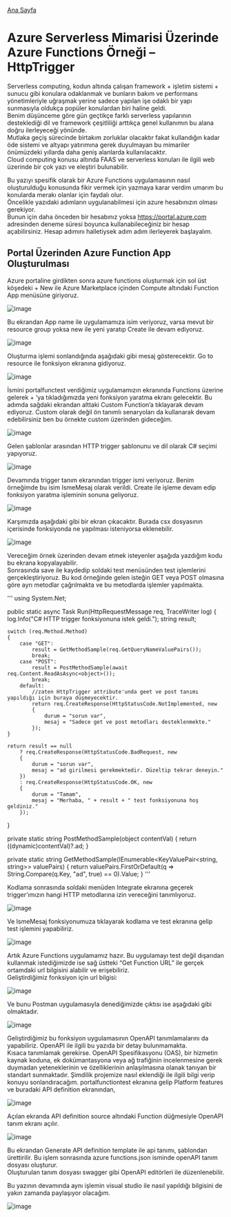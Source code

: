 [Ana Sayfa](https://enginunal.github.io/)

# Azure Serverless Mimarisi Üzerinde Azure Functions Örneği – HttpTrigger

Serverless computing, kodun altında çalışan framework + işletim sistemi + sunucu gibi konulara odaklanmak ve bunların bakım ve 
performans yönetimleriyle uğraşmak yerine sadece yapılan işe odaklı bir yapı sunmasıyla oldukça popüler konulardan biri haline geldi.  
Benim düşünceme göre gün geçtikçe farklı serverless yapılarının desteklediği dil ve framework çeşitliliği arttıkça
genel kullanımın bu alana doğru ilerleyeceği yönünde.   
Mutlaka geçiş sürecinde birtakım zorluklar olacaktır fakat kullandığın kadar öde sistemi ve altyapı yatırımına gerek 
duyulmayan bu mimariler önümüzdeki yıllarda daha geniş alanlarda kullanılacaktır.  
Cloud computing konusu altında FAAS ve serverless konuları ile ilgili web üzerinde bir çok yazı ve eleştiri bulunabilir.  

Bu yazıyı spesifik olarak bir Azure Functions uygulamasının nasıl oluşturulduğu konusunda fikir vermek için yazmaya karar verdim 
umarım bu konularda merakı olanlar için faydalı olur.  
Öncelikle yazıdaki adımların uygulanabilmesi için azure hesabınızın olması gerekiyor.   
Bunun için daha önceden bir hesabınız yoksa https://portal.azure.com adresinden deneme süresi boyunca kullanabileceğiniz bir 
hesap açabilirsiniz. Hesap adımını halletiysek adım adım ilerleyerek başlayalım.  

## Portal Üzerinden Azure Function App Oluşturulması

Azure portaline girdikten sonra azure functions oluşturmak için sol üst köşedeki + New ile Azure Marketplace içinden 
Compute altındaki Function App menüsüne giriyoruz.  

![image](https://2.bp.blogspot.com/-szS9mJKZESI/Wl3_NyGrh0I/AAAAAAAAAd0/30mpjL7C-68oJh_3pyF4NN4QWH8fsCp3wCLcBGAs/s1600/Screenshot_1.jpg)    


Bu ekrandan App name ile uygulamamıza isim veriyoruz, varsa mevut bir resource group yoksa new ile yeni yaratıp Create ile devam ediyoruz.  

![image](https://4.bp.blogspot.com/-e1eGHDbpsOE/Wl3_XvE7ynI/AAAAAAAAAd4/adZjsmpqSAQLx8zpYzjdkgC5qgW59qBkQCLcBGAs/s1600/Screenshot_2.jpg)  

Oluşturma işlemi sonlandığında aşağıdaki gibi mesaj gösterecektir. Go to resource ile fonksiyon ekranına gidiyoruz.  

![image](https://1.bp.blogspot.com/-JXnv7NJvaoc/Wl3_ex1qCMI/AAAAAAAAAd8/csNwi9YZ71I8c4rKSzYJc6cDMemX1dItQCLcBGAs/s1600/Screenshot_3.jpg)  

İsmini portalfunctest verdiğimiz uygulamamızın ekranında Functions üzerine gelerek + ‘ya tıkladığımızda yeni fonksiyon yaratma ekranı gelecektir. Bu adımda sağdaki ekrandan alttaki Custom Function’a tıklayarak devam ediyoruz. Custom olarak değil ön tanımlı senaryoları da kullanarak devam edebilirsiniz ben bu örnekte custom üzerinden gideceğim.  

![image](https://4.bp.blogspot.com/-bLwwYkvrcZY/Wl3_nXpaCAI/AAAAAAAAAeA/fhYpYKsJ-1EmVQWqaVY23JIABHxrblS1gCLcBGAs/s1600/Screenshot_4.jpg)  

Gelen şablonlar arasından HTTP trigger şablonunu ve dil olarak C# seçimi yapıyoruz.  

![image](https://1.bp.blogspot.com/-HsVHT5p1ZTw/Wl3_wW6Zg1I/AAAAAAAAAeI/3cJcDMmFRB0YOKLWrgCVlC4Fnu_qoTCzACLcBGAs/s1600/Screenshot_5.jpg)

Devamında trigger tanım ekranından trigger ismi veriyoruz. Benim örneğimde bu isim IsmeMesaj olarak verildi. Create ile işleme devam edip fonksiyon yaratma işleminin sonuna geliyoruz.  

![image](https://2.bp.blogspot.com/-Z58oz50fBLY/Wl3_5v5JsgI/AAAAAAAAAeM/ZWrcTlaCeuggXSnXvLl07flmLRnsEX1cQCLcBGAs/s1600/Screenshot_6.jpg)  

Karşımızda aşağıdaki gibi bir ekran çıkacaktır. Burada csx dosyasının içerisinde fonksiyonda ne yapılması isteniyorsa eklenebilir.  

![image](https://1.bp.blogspot.com/-Qg1WHfVyhjA/Wl4AAJppu3I/AAAAAAAAAeQ/aULN-gHQY7oTQQwniO9CELK4gVy5cy9FACLcBGAs/s1600/Screenshot_7.jpg)

Vereceğim örnek üzerinden devam etmek isteyenler aşağıda yazdığım kodu bu ekrana kopyalayabilir.  
Sonrasında save ile kaydedip soldaki test menüsünden test işlemlerini gerçekleştiriyoruz. Bu kod örneğinde gelen isteğin GET veya POST olmasına göre ayrı metodlar çağrılmakta ve bu metodlarda işlemler yapılmakta.  

'''
using System.Net;

public static async Task<HttpResponseMessage> Run(HttpRequestMessage req, TraceWriter log)
{
    log.Info("C# HTTP trigger fonksiyonuna istek geldi.");
    string result;

    switch (req.Method.Method)
    {
        case "GET":
            result = GetMethodSample(req.GetQueryNameValuePairs());
            break;
        case "POST":
            result = PostMethodSample(await req.Content.ReadAsAsync<object>());
            break;
        default:
            //zaten HttpTrigger attribute'unda geet ve post tanımı yapıldığı için buraya düşmeyecektir. 
            return req.CreateResponse(HttpStatusCode.NotImplemented, new
            {
                durum = "sorun var",
                mesaj = "Sadece get ve post metodları desteklenmekte."
            });
    }

    return result == null
        ? req.CreateResponse(HttpStatusCode.BadRequest, new
        {
            durum = "sorun var",
            mesaj = "ad girilmesi gerekmektedir. Düzeltip tekrar deneyin."
        })
        : req.CreateResponse(HttpStatusCode.OK, new
        {
            durum = "Tamam",
            mesaj = "Merhaba, " + result + " test fonksiyonuna hoş geldiniz."
        });
}

private static string PostMethodSample(object contentVal)
{
    return ((dynamic)contentVal)?.ad;
}

private static string GetMethodSample(IEnumerable<KeyValuePair<string, string>> valuePairs)
{
    return valuePairs.FirstOrDefault(q => String.Compare(q.Key, "ad", true) == 0).Value;
}
'''

Kodlama sonrasında soldaki menüden Integrate ekranına geçerek trigger’ımızın hangi HTTP metodlarına izin vereceğini tanımlıyoruz.  


![image](https://1.bp.blogspot.com/-a0I_jI8Bjoo/Wl4AU8oEcWI/AAAAAAAAAeY/0HryAXMAL4wR1KxvYBKjqsGQurDxlv9OQCLcBGAs/s1600/Screenshot_8.jpg)  

Ve IsmeMesaj fonksiyonumuza tıklayarak kodlama ve test ekranına gelip test işlemini yapabiliriz.  

![image](https://4.bp.blogspot.com/-QQ19k4ZPEM8/Wl4Ace9ntXI/AAAAAAAAAec/FHA53b-c8dIlfReuocfAgGjdZ7L0NkCQgCLcBGAs/s1600/Screenshot_9.jpg)  

Artık Azure Functions uygulamamız hazır. Bu uygulamayı test değil dışarıdan kullanmak istediğimizde ise sağ üstteki “Get Function URL” ile gerçek ortamdaki url bilgisini alabilir ve erişebiliriz.  
Geliştirdiğimiz fonksiyon için url bilgisi:  

![image](https://4.bp.blogspot.com/-YBFHT-fr54Q/Wl4A3kjMaDI/AAAAAAAAAes/tEOVq6agBTgFKx3SCU6GQsjbpLvqLQKSQCLcBGAs/s1600/Screenshot_11.jpg)  

Ve bunu Postman uygulamasıyla denediğimizde çıktısı ise aşağıdaki gibi olmaktadır.  

![image](https://4.bp.blogspot.com/-ilrINh4q8do/Wl4AjB3tq3I/AAAAAAAAAeg/L4jTFlc4o3UmukeSpkxfrnYtmM2PPtOJACLcBGAs/s1600/Screenshot_10.jpg)  

Geliştirdiğimiz bu fonksiyon uygulamasının OpenAPI tanımlamalarını da yapabiliriz. OpenAPI ile ilgili bu yazıda bir detay bulunmamakta.   
Kısaca tanımlamak gerekirse. OpenAPI Spesifikasyonu (OAS), bir hizmetin kaynak koduna, ek dokümantasyona veya ağ trafiğinin incelenmesine gerek duymadan yeteneklerinin ve özelliklerinin anlaşılmasına olanak tanıyan bir standart sunmaktadır. Şimdilik projemize nasıl eklendiği ile ilgili bilgi verip konuyu sonlandıracağım.
portalfunctiontest ekranına gelip Platform features ve buradaki API definition ekranından,  

![image](https://1.bp.blogspot.com/-mNm874ZLgn4/Wl4ArG-VvAI/AAAAAAAAAek/XjeBDjXGKQIJTMgoR87dGQqxgTfJi99wACLcBGAs/s1600/Screenshot_12.jpg)  

Açılan ekranda API definition source altındaki Function düğmesiyle OpenAPI tanım ekranı açılır.  

![image](https://1.bp.blogspot.com/-SD2aaMvcWBU/Wl4BE8hHsEI/AAAAAAAAAew/Du1wqP22p2Mydgo4uc_c4j8jd4RbGXI6ACLcBGAs/s1600/Screenshot_13.jpg)  

Bu ekrandan Generate API definition template ile api tanımı, şablondan ürettirilir. Bu işlem sonrasında azure functions.json isminde openAPI tanım dosyası oluşturur.   
Oluşturulan tanım dosyası swagger gibi OpenAPI editörleri ile düzenlenebilir.  

Bu yazının devamında aynı işlemin visual studio ile nasıl yapıldığı bilgisini de yakın zamanda paylaşıyor olacağım.  

![image]()
